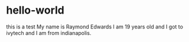 # hello-world
this is a test 
My name is Raymond Edwards I am 19 years old and I got to ivytech and I am from indianapolis.
